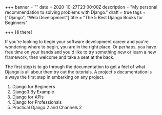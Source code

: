 +++
banner = ""
date = 2020-10-27T23:00:00Z
description = "My personal recommendation to solving problems with Django."
draft = true
tags = ["Django", "Web Development"]
title = "The 5 Best Django Books for Beginners"

+++
Hi there!

If you're looking to begin your software development career and you're wondering where to begin, you are in the right place. Or perhaps, you have free time on your hands and you'd like to try something new or learn a new framework, then welcome and take a seat at the back.

The first step is to go through the documentation to get a feel of what Django is all about then try out the tutorials. A project's documentation is always the first step in embarking on any project.

1. Django for Begineers
2. Django3 By Example
3. Django for APIs
4. Django for Professionals
5. Practical Django 2 and Channels 2